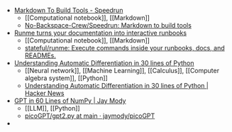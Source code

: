- [Markdown To Build Tools - Speedrun](https://speedrun.nobackspacecrew.com/#invoking-an-aws-lambda-function)
	- [[Computational notebook]], [[Markdown]]
	- [No-Backspace-Crew/Speedrun: Markdown to build tools](https://github.com/No-Backspace-Crew/Speedrun)
- [Runme turns your documentation into interactive runbooks](https://runme.dev/)
	- [[Computational notebook]], [[Markdown]]
	- [stateful/runme: Execute commands inside your runbooks, docs, and READMEs.](https://github.com/stateful/runme)
- [Understanding Automatic Differentiation in 30 lines of Python](https://vmartin.fr/understanding-automatic-differentiation-in-30-lines-of-python.html)
	- [[Neural network]], [[Machine Learning]], [[Calculus]], [[Computer algebra system]], [[Python]]
	- [Understanding Automatic Differentiation in 30 lines of Python | Hacker News](https://news.ycombinator.com/item?id=37256903)
- [GPT in 60 Lines of NumPy | Jay Mody](https://jaykmody.com/blog/gpt-from-scratch/)
	- [[LLM]], [[Python]]
	- [picoGPT/gpt2.py at main · jaymody/picoGPT](https://github.com/jaymody/picoGPT/blob/main/gpt2.py)
-
